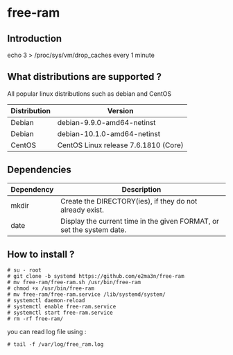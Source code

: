 # free-ram

## Introduction
echo 3 > /proc/sys/vm/drop_caches every 1 minute


## What distributions are supported ?
All popular linux distributions such as debian and CentOS

| Distribution | Version |
| ---------- | ----------- |
| Debian     | debian-9.9.0-amd64-netinst |
| Debian     | debian-10.1.0-amd64-netinst |
| CentOS     | CentOS Linux release 7.6.1810 (Core) |


## Dependencies

| Dependency | Description |
| ---------- | ----------- |
| mkdir      | Create the DIRECTORY(ies), if they do not already exist. |
| date       | Display the current time in the given FORMAT, or set the system date. |


## How to install ?
```
# su - root
# git clone -b systemd https://github.com/e2ma3n/free-ram
# mv free-ram/free-ram.sh /usr/bin/free-ram
# chmod +x /usr/bin/free-ram
# mv free-ram/free-ram.service /lib/systemd/system/
# systemctl daemon-reload
# systemctl enable free-ram.service
# systemctl start free-ram.service
# rm -rf free-ram/
```
you can read log file using :
```
# tail -f /var/log/free_ram.log
```

